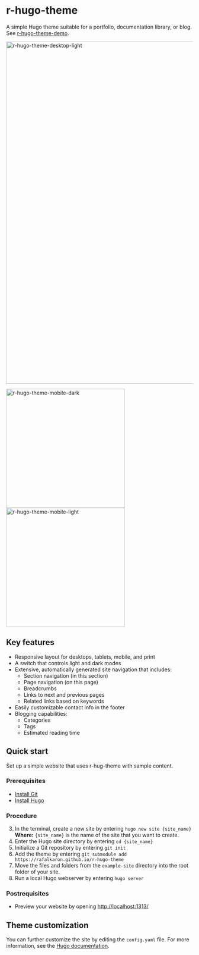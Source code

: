 # r-hugo-theme

A simple Hugo theme suitable for a portfolio, documentation library, or blog. See [r-hugo-theme-demo](https://rafalkaron.github.io/r-hugo-theme-demo).  

<img width="920" alt="r-hugo-theme-desktop-light" src="https://user-images.githubusercontent.com/45826759/175793931-f7810c7e-1ce9-438c-98f7-ee9c9a75536b.png">  

<img width="320" alt="r-hugo-theme-mobile-dark" src="https://user-images.githubusercontent.com/45826759/175793933-db7448a7-fd96-474c-8073-c05a09d6b7db.png"><img width="320" alt="r-hugo-theme-mobile-light" src="https://user-images.githubusercontent.com/45826759/175793934-9d00a991-8e40-4c5d-8149-540c93b462cf.png">


## Key features

* Responsive layout for desktops, tablets, mobile, and print
* A switch that controls light and dark modes
* Extensive, automatically generated site navigation that includes:
  * Section navigation (in this section)
  * Page navigation (on this page)
  * Breadcrumbs
  * Links to next and previous pages
  * Related links based on keywords
* Easily customizable contact info in the footer
* Blogging capabilities:
  * Categories
  * Tags
  * Estimated reading time

## Quick start

Set up a simple website that uses r-hug-theme with sample content.

### Prerequisites

* [Install Git](https://git-scm.com/book/en/v2/Getting-Started-Installing-Git)
* [Install Hugo](https://gohugo.io/getting-started/quick-start/#step-1-install-hugo)

### Procedure

3. In the terminal, create a new site by entering `hugo new site {site_name}`  
**Where:** `{site_name}` is the name of the site that you want to create.
4. Enter the Hugo site directory by entering `cd {site_name}`
5. Initialize a Git repository by entering `git init`
6. Add the theme by entering `git submodule add https://rafalkaron.github.io/r-hugo-theme`
7. Move the files and folders from the `example-site` directory into the root folder of your site.
8. Run a local Hugo webserver by entering `hugo server`

### Postrequisites

* Preview your website by opening [http://localhost:1313/](http://localhost:1313/)

## Theme customization

You can further customize the site by editing the `config.yaml` file. For more information, see the [Hugo documentation](https://gohugo.io/documentation/).
